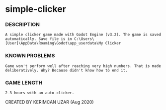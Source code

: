 # simple-clicker

### DESCRIPTION
	A simple clicker game made with Godot Engine (v3.2). The game is saved automatically. Save file is in C:\Users\[User]\AppData\Roaming\Godot\app_userdata\My Clicker

### KNOWN PROBLEMS
	Game won't perform well after reaching very high numbers. That is made deliberatively. Why? Because didn't know how to end it.

### GAME LENGTH
	2-3 hours with an auto-clicker.

CREATED BY KERIMCAN UZAR (Aug 2020)
